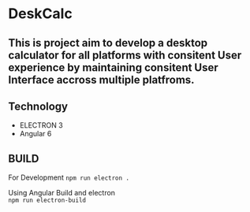 # DeskCalc
<h2> This is project aim to develop a desktop calculator for all platforms with consitent User experience by maintaining consitent User Interface accross multiple platfroms.</h2>

## Technology 
<ul>
<li>ELECTRON 3</li>
<li>Angular 6</li>
</ul>

## BUILD
For Development 
<code>npm run electron .</code>

Using Angular Build and electron </br>
<code>npm run electron-build </code>
